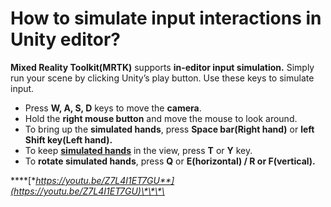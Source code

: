 # How to simulate input interactions in Unity editor?

**Mixed Reality Toolkit\(MRTK\)** supports **in-editor input simulation.** Simply run your scene by clicking Unity’s play button. Use these keys to simulate input.

* Press **W, A, S, D** keys to move the **camera**.
* Hold the **right mouse button** and move the mouse to look around.
* To bring up the **simulated hands**, press **Space bar\(Right hand\)** or **left Shift key\(Left hand\).**
* To keep [**simulated hands**](https://microsoft.github.io/MixedRealityToolkit-Unity/Documentation/InputSimulation/InputSimulationService.html#hand-simulation?WT.mc_id=github-mixedrealitycurriculum-ayyonet) in the view, press **T** or **Y** key.
* To **rotate simulated hands**, press **Q** or **E\(horizontal\) / R or F\(vertical\).**

\*\*\*\*[**https://youtu.be/Z7L4I1ET7GU**](https://youtu.be/Z7L4I1ET7GU)\*\*\*\*

